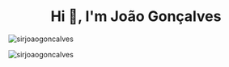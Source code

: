 <h1 align="center">Hi 👋, I'm João Gonçalves</h1>
<p align="left"> <img src="https://komarev.com/ghpvc/?username=sirjoaogoncalves&label=Profile%20views&color=0e75b6&style=flat" alt="sirjoaogoncalves" /> </p>
<p><img align="center" src="https://github-readme-stats.vercel.app/api/top-langs?username=sirjoaogoncalves&show_icons=true&locale=en&layout=compact" alt="sirjoaogoncalves" /></p>


